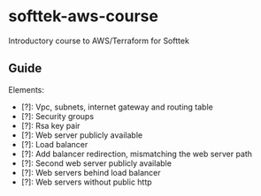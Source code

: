 # softtek-aws-course
Introductory course to AWS/Terraform for Softtek

## Guide
Elements:
- [?]: Vpc, subnets, internet gateway and routing table
- [?]: Security groups
- [?]: Rsa key pair
- [?]: Web server publicly available
- [?]: Load balancer
- [?]: Add balancer redirection, mismatching the web server path
- [?]: Second web server publicly available
- [?]: Web servers behind load balancer
- [?]: Web servers without public http 
